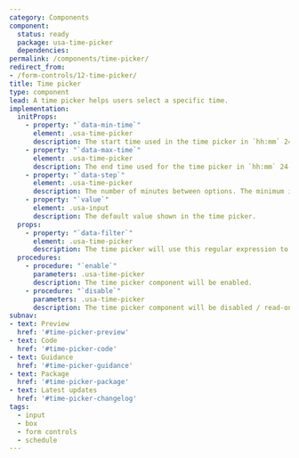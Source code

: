 ```yaml
---
category: Components
component:
  status: ready
  package: usa-time-picker
  dependencies:
permalink: /components/time-picker/
redirect_from:
- /form-controls/12-time-picker/
title: Time picker
type: component
lead: A time picker helps users select a specific time.
implementation:
  initProps:
    - property: "`data-min-time`"
      element: .usa-time-picker
      description: The start time used in the time picker in `hh:mm` 24-hour format. The default is `00:00`.
    - property: "`data-max-time`"
      element: .usa-time-picker
      description: The end time used for the time picker in `hh:mm` 24-hour format. The default is `23:59`.
    - property: "`data-step`"
      element: .usa-time-picker
      description: The number of minutes between options. The minimum is `1` minute and the default is `30` minutes.
    - property: "`value`"
      element: .usa-input
      description: The default value shown in the time picker.
  props:
    - property: "`data-filter`"
      element: .usa-time-picker
      description: The time picker will use this regular expression to filter the time picker options. You are declaring a case insensitive match over the entire option text, which means `^` and `$` are added automatically. You can specify the inputted query with `{{query}}`. You can also declare a custom query filter as a data property as well, which can be used in the custom filter (`data-number-filter="[0-9]"` and then using `data-filter="{{numberFilter}}.*"`). The default filter is `.*{{query}}.*`, which is a simple "find anywhere within the option" text.
  procedures:
    - procedure: "`enable`"
      parameters: .usa-time-picker
      description: The time picker component will be enabled.
    - procedure: "`disable`"
      parameters: .usa-time-picker
      description: The time picker component will be disabled / read-only.
subnav:
- text: Preview
  href: '#time-picker-preview'
- text: Code
  href: '#time-picker-code'
- text: Guidance
  href: '#time-picker-guidance'
- text: Package
  href: '#time-picker-package'
- text: Latest updates
  href: '#time-picker-changelog'
tags:
  - input
  - box
  - form controls
  - schedule
---
```

